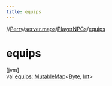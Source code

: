 ```yaml
---
title: equips
---
```

//[Perry](../../../index.html)/[server.maps](../index.html)/[PlayerNPCs](index.html)/[equips](equips.html)



# equips



[jvm]\
val [equips](equips.html): [MutableMap](https://kotlinlang.org/api/latest/jvm/stdlib/kotlin.collections/-mutable-map/index.html)&lt;[Byte](https://kotlinlang.org/api/latest/jvm/stdlib/kotlin/-byte/index.html), [Int](https://kotlinlang.org/api/latest/jvm/stdlib/kotlin/-int/index.html)&gt;




